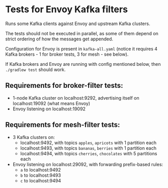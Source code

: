 # Tests for Envoy Kafka filters

Runs some Kafka clients against Envoy and upstream Kafka clusters.

The tests should not be executed in parallel, as some of them depend on strict ordering of how the messages get appended.

Configuration for Envoy is present in `kafka-all.yaml` (notice it requires 4 Kafka brokers - 1 for broker tests, 3 for mesh - see below).

If Kafka brokers and Envoy are running with config mentioned below, then `./gradlew test` should work.

## Requirements for broker-filter tests:

* 1-node Kafka cluster on localhost:9292, advertising itself on localhost:19092 (what means Envoy)
* Envoy listening on localhost:19092

## Requirements for mesh-filter tests:

* 3 Kafka clusters on:
    * localhost:9492, with topics `apples`, `apricots` with 1 partition each
    * localhost:9493, with topics `bananas`, `berries` with 1 partition each
    * localhost:9494, with topics `cherries`, `chocolates` with 5 partitions each
* Envoy listening on localhost:29092, with forwarding prefix-based rules:
    * `a` to localhost:9492
    * `b` to localhost:9493
    * `c` to localhost:9494
